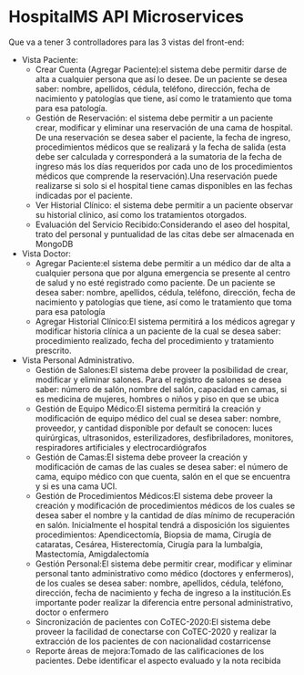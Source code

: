 # HospitalMS API  Microservices
Que va a tener 3 controlladores para las 3 vistas del front-end:
- Vista Paciente:
  * Crear  Cuenta  (Agregar  Paciente):el sistema  debe  permitir  darse  de  alta  a cualquier  persona  que  así  lo  desee.  De  un  paciente  se  desea  saber:  nombre, apellidos, cédula, teléfono, dirección, fecha de nacimiento y patologías que tiene, así como le tratamiento que toma para esa patología.
  * Gestión de Reservación: el sistema debe permitir a un paciente crear, modificar y eliminar una reservación de una cama de hospital. De una reservación se desea saber el paciente, la fecha de ingreso, procedimientos médicos que se realizará y la fecha de salida (esta debe ser calculada y corresponderá a la sumatoria de la fecha  de  ingreso  más  los  días  requeridos  por  cada  uno  de  los  procedimientos médicos que comprende la reservación).Una reservación puede realizarse si solo si el hospital tiene camas disponibles en las fechas indicadas por el paciente.
  * Ver Historial Clínico: el sistema debe permitir a un paciente observar su historial clínico, así como los tratamientos otorgados.
  * Evaluación del Servicio Recibido:Considerando el aseo del hospital, trato del personal y puntualidad de las citas debe ser almacenada en MongoDB
- Vista Doctor:
  * Agregar Paciente:el sistema debe permitir a un médico dar de alta a cualquier persona  que  por  alguna  emergencia  se  presente  al  centro  de  salud  y  no  esté registrado  como  paciente.  De  un  paciente  se  desea  saber:  nombre,  apellidos, cédula, teléfono, dirección, fecha de nacimiento y patologías que tiene, así como le tratamiento que toma para esa patología
  * Agregar Historial Clínico:El sistema permitirá a los médicos agregar y modificar historia clínica a un paciente de la cual se desea saber: procedimiento realizado, fecha del procedimiento y tratamiento prescrito.
- Vista Personal Administrativo.
  * Gestión de Salones:El sistema debe proveer la posibilidad de crear, modificar y eliminar salones. Para el registro de salones se desea saber: número de salón, nombre  del  salón,  capacidad  en  camas,  si  es  medicina  de  mujeres,  hombres  o niños y piso en que se ubica
  * Gestión de Equipo Médico:El  sistema  permitirá  la  creación  y  modificación  de equipo médico del cual se desea saber: nombre, proveedor, y cantidad disponible por   default   se   conocen:   luces   quirúrgicas,   ultrasonidos,   esterilizadores, desfibriladores, monitores, respiradores artificiales y electrocardiógrafos
  * Gestión de Camas:El sistema debe proveer la creación y modificación de camas de las cuales se desea saber: el número de cama, equipo médico con que cuenta, salón en el que se encuentra y si es una cama UCI.
  * Gestión de Procedimientos Médicos:El  sistema  debe  proveer  la  creación  y modificación de procedimientos médicos de los cuales se desea saber el nombre y  la  cantidad  de  días  mínimo  de  recuperación  en  salón.  Inicialmente  el  hospital tendrá  a  disposición  los  siguientes  procedimientos:  Apendicectomía,  Biopsia  de mama, Cirugía de cataratas, Cesárea, Histerectomía, Cirugía para la lumbalgia, Mastectomía, Amigdalectomía
  * Gestión Personal:El sistema debe permitir crear, modificar y eliminar personal tanto administrativo como médico (doctores y enfermeros), de los cuales se desea saber: nombre, apellidos, cédula, teléfono, dirección, fecha de nacimiento y fecha de ingreso a la institución.Es importante poder realizar la diferencia entre personal administrativo, doctor o enfermero
  * Sincronización de  pacientes  con  CoTEC-2020:El  sistema  debe  proveer  la facilidad de conectarse con CoTEC-2020 y realizar la extracción de los pacientes de con nacionalidad costarricense
  * Reporte áreas de mejora:Tomado de las calificaciones de los pacientes. Debe identificar el aspecto evaluado y la nota recibida
